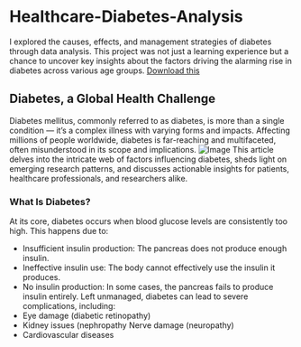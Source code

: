 # Healthcare-Diabetes-Analysis
I explored the causes, effects, and management strategies of diabetes through data analysis. This project was not just a learning experience but a chance to uncover key insights about the factors driving the alarming rise in diabetes across various age groups.
[Download this](https://www.linkedin.com/posts/adebusola-akanni-b20668246_the-multifaceted-nature-of-diabetes-insights-activity-7286335576591466496--cuX?utm_source=share&utm_medium=member_desktop&rcm=ACoAADz3SkgBsxrRBql8jV7Nlttz1xCJ8pIoMf4)
## Diabetes, a Global Health Challenge
Diabetes mellitus, commonly referred to as diabetes, is more than a single condition — it’s a complex illness with varying forms and impacts. Affecting millions of people worldwide, diabetes is far-reaching and multifaceted, often misunderstood in its scope and implications.
![Image](https://github.com/user-attachments/assets/6175501a-0218-410d-a597-520728fcbdba)
This article delves into the intricate web of factors influencing diabetes, sheds light on emerging research patterns, and discusses actionable insights for patients, healthcare professionals, and researchers alike.
### What Is Diabetes?
At its core, diabetes occurs when blood glucose levels are consistently too high. This happens due to:
-  Insufficient insulin production: The pancreas does not produce enough insulin.
-  Ineffective insulin use: The body cannot effectively use the insulin it produces.
-  No insulin production: In some cases, the pancreas fails to produce insulin entirely.
Left unmanaged, diabetes can lead to severe complications, including:
-  Eye damage (diabetic retinopathy)
-  Kidney issues (nephropathy Nerve damage (neuropathy)
-  Cardiovascular diseases
